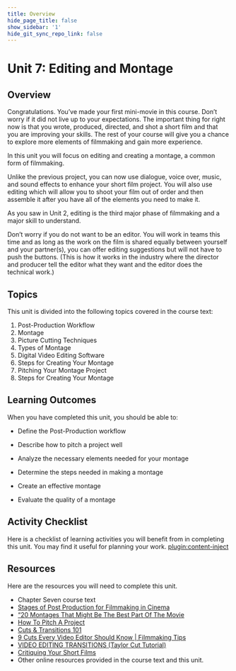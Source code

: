 ```yaml
---
title: Overview
hide_page_title: false
show_sidebar: '1'
hide_git_sync_repo_link: false
---
```


# Unit 7: Editing and Montage

## Overview

Congratulations. You’ve made your first mini-movie in this course. Don’t worry if it did not live up to your expectations. The important thing for right now is that you wrote, produced, directed, and shot a short film and that you are improving your skills. The rest of your course will give you a chance to explore more elements of filmmaking and gain more experience.

In this unit you will focus on editing and creating a montage, a common form of filmmaking.

Unlike the previous project, you can now use dialogue, voice over, music, and sound effects to enhance your short film project. You will also use editing which will allow you to shoot your film out of order and then assemble it after you have all of the elements you need to make it.

As you saw in Unit 2, editing is the third major phase of filmmaking and a major skill to understand.

Don’t worry if you do not want to be an editor. You will work in teams this time and as long as the work on the film is shared equally between yourself and your partner(s), you can offer editing suggestions but will not have to push the buttons. (This is how it works in the industry where the director and producer tell the editor what they want and the editor does the technical work.)

## Topics

This unit is divided into the following topics covered in the course text:

1. Post-Production Workflow
1. Montage
1. Picture Cutting Techniques
1. Types of Montage
1. Digital Video Editing Software
1. Steps for Creating Your Montage
1. Pitching Your Montage Project
1. Steps for Creating Your Montage

## Learning Outcomes

When you have completed this unit, you should be able to:

  - Define the Post-Production workflow

  - Describe how to pitch a project well

  - Analyze the necessary elements needed for your montage

  - Determine the steps needed in making a montage

  - Create an effective montage

  - Evaluate the quality of a montage

## Activity Checklist

Here is a checklist of learning activities you will benefit from in completing this unit. You may find it useful for planning your work.
[plugin:content-inject](_schedule)


## Resources

Here are the resources you will need to complete this unit.

  - Chapter Seven course text
  - [Stages of Post Production for Filmmaking in Cinema](https://www.youtube.com/watch?v=IFjyVW21Vpw)
  - [“20 Montages That Might Be The Best Part Of The Movie](https://www.refinery29.com/en-us/best-movie-montages)
  - [How To Pitch A Project](https://www.youtube.com/watch?v=dak2DkfDTuU)
  - [Cuts & Transitions 101](https://www.youtube.com/watch?v=OAH0MoAv2CI&t=31s)
  - [9 Cuts Every Video Editor Should Know | Filmmaking Tips](https://www.youtube.com/watch?v=Wv3Hmf2Dxlo)
  - [VIDEO EDITING TRANSITIONS (Taylor Cut Tutorial)](https://www.youtube.com/watch?v=bdpbYeoZKnk)
  - [Critiquing Your Short Films](https://www.youtube.com/watch?v=x5ASDkOSIBE)
  - Other online resources provided in the course text and this unit.

